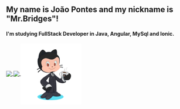 ## My name is João Pontes and my nickname is "Mr.Bridges"!
#### I'm studying FullStack Developer in Java, Angular, MySql and Ionic.
<div>
<a href="https://github.com/joaogomes456">
<img align="center" height="180rem" src="https://github-readme-stats.vercel.app/api?username=joaogomes456&show_icons=true&theme=dracula&include_all_commits=true&count_private=true"/>
<img align="center" height="180rem" src="https://github-readme-stats.vercel.app/api/top-langs/?username=joaogomes456&layout=compact&langs_count=7&theme=dracula"/>
<img align="center" height="165rem"src="my-octocat.png">
<a/>
</div>
